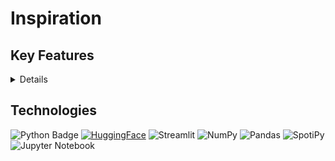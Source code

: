 # Inspiration

## Key Features

<details>

- Sentiment Analysis
- Find music based off sentiment and lyrical similarity with input
- Play sample of recommended songs
</details>

## Technologies
![Python Badge](https://img.shields.io/badge/Python-blue?logo=python&logoColor=white&color=%233776AB)
[![HuggingFace](https://img.shields.io/badge/%F0%9F%A4%97-Hugging%20Face-yellow)](https://huggingface.co/models?filter=keytotext)
![Streamlit](https://img.shields.io/badge/-Streamlit-FF4B4B)
![NumPy](https://img.shields.io/badge/numpy-%23013243.svg?logo=numpy&logoColor=white)
![Pandas](https://img.shields.io/badge/pandas-%23150458.svg?logo=pandas&logoColor=white)
![SpotiPy](https://img.shields.io/badge/SpotiPy-1ED760?logo=spotify&logoColor=white)
![Jupyter Notebook](https://img.shields.io/badge/jupyter-%23FA0F00.svg?logo=jupyter&logoColor=white)
